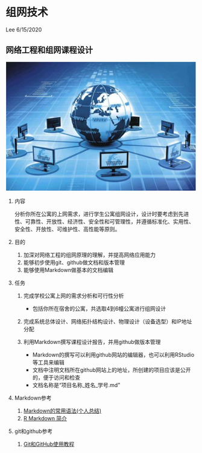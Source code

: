 组网技术
================
Lee
6/15/2020

## 网络工程和组网课程设计

![](figures/network.png)<!-- -->

1.  内容
    
    分析你所在公寓的上网需求，进行学生公寓组网设计，设计时要考虑到先进性、可靠性、开放性、经济性、安全性和可管理性，并遵循标准化、实用性、安全性、开放性、可维护性、高性能等原则。

2.  目的
    
    1.  加深对网络工程的组网原理的理解，并提高网络应用能力
    2.  能够初步使用git、github做文档和版本管理
    3.  能够使用Markdown做基本的文档编辑

3.  任务
    
    1.  完成学校公寓上网的需求分析和可行性分析
        
          - 包括你所在宿舍的公寓，共选取4到6幢公寓进行组网设计
    
    2.  完成系统总体设计、网络拓扑结构设计、物理设计（设备选型）和IP地址分配
    
    3.  利用Markdown撰写课程设计报告，并用github做版本管理
        
          - Markdown的撰写可以利用github网站的编辑器，也可以利用RStudio等工具来编辑
          - 文档中注明文档所在github网站上的地址，所创建的项目应该是公开的，便于访问和检查
          - 文档名称是“项目名称\_姓名\_学号.md”

4.  Markdown参考
    
    1.  [Markdown的常用语法(个人总结)](https://www.jianshu.com/p/82e730892d42)
    2.  [R Markdown 简介](https://zhuanlan.zhihu.com/p/24884324)

5.  git和github参考
    
    1.  [Git和GitHub使用教程](https://www.jianshu.com/p/296d22275cdd)
